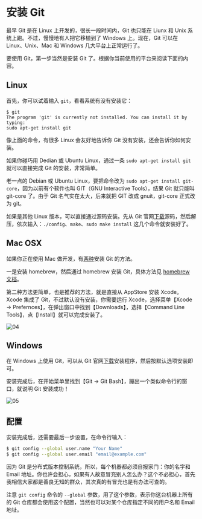 # 安装 Git

最早 Git 是在 Linux 上开发的，很长一段时间内，Git 也只能在 Liunx 和 Unix 系统上跑。不过，慢慢地有人把它移植到了 Windows 上。现在，Git 可以在 Linux、Unix、Mac 和 Windows 几大平台上正常运行了。

要使用 Git，第一步当然是安装 Git 了。根据你当前使用的平台来阅读下面的内容。

## Linux

首先，你可以试着输入 `git`，看看系统有没有安装它：

```
$ git
The program 'git' is currently not installed. You can install it by typing:
sudo apt-get install git
```

像上面的命令，有很多 Linux 会友好地告诉你 Git 没有安装，还会告诉你如何安装。

如果你碰巧用 Dedian 或 Ubuntu Linux，通过一条 `sudo apt-get install git` 就可以直接完成 Git 的安装，非常简单。

老一点的 Debian 或 Ubuntu Linux，要把命令改为 `sudo apt-get install git-core`，因为以前有个软件也叫 GIT（GNU Interactive Tools），结果 Git 就只能叫 git-core 了。由于 Git 名气实在太大，后来就把 GIT 改成 gnuit，git-core 正式改为 git。

如果是其他 Linux 版本，可以直接通过源码安装。先从 Git 官网[下载](https://git-scm.com/download/linux)源码，然后解压，依次输入：`./config`、`make`、`sudo make install` 这几个命令就安装好了。

## Mac OSX

如果你正在使用 Mac 做开发，有[两种](https://git-scm.com/download/mac)安装 Git 的方法。

一是安装 homebrew，然后通过 homebrew 安装 Git，具体方法见 [homebrew 文档](https://brew.sh)。

第二种方法更简单，也是推荐的方法，就是直接从 AppStore 安装 Xcode。Xcode 集成了 Git，不过默认没有安装，你需要运行 Xcode，选择菜单【Xcode → Prefernces】，在弹出窗口中找到【Downloads】，选择【Command Line Tools】，点【Install】就可以完成安装了。

![04](https://raw.gitmirror.com/mop233/git/main/docs/base/start/images/04.jpg)

## Windows

在 Windows 上使用 Git，可以从 Git 官网[下载](https://git-scm.com/download/win)安装程序，然后按默认选项安装即可。

安装完成后，在开始菜单里找到【Git → Git Bash】，蹦出一个类似命令行的窗口，就说明 Git 安装成功！

![05](https://raw.gitmirror.com/mop233/git/main/docs/base/start/images/05.jpg)

## 配置

安装完成后，还需要最后一步设置，在命令行输入：

```sh
$ git config --global user.name "Your Name"
$ git config --global user.email "email@example.com"
```

因为 Git 是分布式版本控制系统，所以，每个机器都必须自报家门：你的名字和 Email 地址。你也许会担心，如果有人故意冒充别人怎么办？这个不必担心，首先我相信大家都是善良无知的群众，其次真的有冒充也是有办法可查的。

注意 `git config` 命令的 `--global` 参数，用了这个参数，表示你这台机器上所有的 Git 仓库都会使用这个配置，当然也可以对某个仓库指定不同的用户名和 Email 地址。
